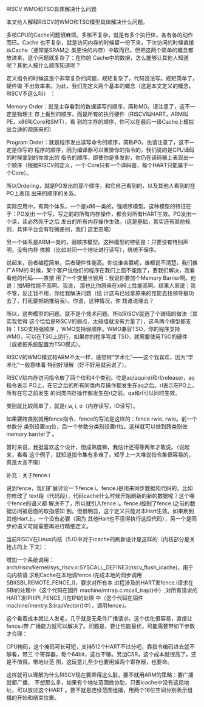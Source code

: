     
RISCV WMO和TSO具体解决什么问题

本文给人解释RISCV的WMO和TSO模型具体解决什么问题。

多核CPU的Cache问题很麻烦。多核不复杂，就是有多个执行体，各有各的动作而已。Cache
也不复杂，就是访问内存的时候留一份下来，下次访问的时候直接从Cache（通常是SRAM之
类更快的内存）中取而已。但把这两个简单的概念都放进来，这个问题就复杂了：在你的
Cache中的数据，怎么能够让其他人知道呢？其他人按什么顺序知道呢？

定义指令的时候这是个非常复杂的问题，规矩复杂了，代码没法写。规矩简单了，硬件做
不出效率来。为此，我们先定义两个基本的概念（这是本文定义的概念，RISCV不这么叫）
：

Memory Order：就是主存看到的数据读写的顺序，简称MO。请注意了，这不一定是物理主
存上看到的顺序，而是所有的执行硬件（RISCV叫HART，ARM叫PE，x86叫Core和SMT），看
到的主存的顺序，你可以在最后一级Cache上模拟出合适的观感来的）

Program Order：就是程序发出读写命令的顺序，简称PO。也请注意了，这不一定是你写的
程序的顺序，因为编译器可以重排你的指令的。我们说的是CPU译码的时候拿到的你发出的
指令的顺序，即使你是多发射，你仍在译码器上表现出一个顺序（根据RISCV的定义，一个
Core只有一个译码器，每个HART只能属于一个Core）。

所以Ordering，就是PO发出的那个顺序，和它自己看到的，以及其他人看到的在PO上表现
出来的顺序的关系。

实际应用中，有两个体系，一个是x86一类的，强顺序模型。这种模型的特征在于：PO发出
一个写，写之前的所有内存操作，都会对所有HART生效。PO发出一个读，读必然先于之后
发出的所有内存操作生效。(这是基础，其实还有其他规则，具体平台会有轻微差别，我们
这里忽略）

另一个体系是ARM一类的，弱顺序模型。这种模型的特征是：只要没有特别声明，没有内存
依赖（比如对同一个地址进行读写），统统不保序。

说起来，前者编程简单，后者硬件性能高。你说谁会赢呢，谁都说不清楚。我们推广ARM的
时候，某个客户说他们的程序在我们上面不能跑了，要我们解决，我看看他的代码——直接
用了一个变量当锁用：我说你要加个Memory Barrier啊。他说：加MB性能不高啊。我说，
那也比你原来在x86上性能高啊。结果人家说：我不管，反正我不用，你给我解决问题（估
计这鸟已经拿原来的性能去找领导报功去了，打死要把锅推给我）。你说，这种情况，你
找谁说理去？

所以，这些模型的问题，就不是个技术问题。所以RISCV就选了个骑墙的做法（其实我觉得
这个恰恰是RISCV的弱点，太骑墙就没有力量了），这鸟两个模型都支持：TSO支持强顺序
，WMO支持弱顺序。WMO兼容TSO，你的程序支持WMO，可以在TSO上运行，如果你的程序写成
TSO，就需要使用TSO的硬件（或者把系统配置为TSO模式）。

RISCV的WMO模式和ARM不太一样，感觉特“学术化”——这个我喜欢，因为“学术化”一般意味着
特别好理解（好不好用就另说了）。

RISCV给内存访问指令放了两个位和4个类别。位是aq(aquire)和rl(release)，aq指令表示
PO上，在它之后的所有同类内存操作都发生在aq之后。rl表示在PO上，所有在它之前发生
的同类内存操作都发生在rl之前。qa和rl可以同时生效。

类别就比较简单了，就是r,w, i, o（内存读写，IO读写）。

如果要跨类别就用fence指令，fence的写法是这样的：fence rwio, rwio。前一个参数分
类别设置aq位，后一个参数分类别设置rl位。这样就可以做到跨类别做memory barrier了
。

暂时来说，我挺喜欢这个设计，但成熟度嘛，我估计还得等两年才敢说。（说起来，看看
这个例子，就知道指令集有多难了。知乎上一大堆说指令集很容易的，真是大言不惭）
  
补充：关于fence.i

说到fence，我们扩展讨论一下fence.i。fence.i是用来同步数据和代码的。比如你修改了
text段（代码段），代码cache什么时候开始刷新的新的数据呢？这个哪个fence的语义都
解决不了，所以就引入fence.i。fence.i控制了fence.i之前的数据访问被后面的取指感知
到。但很明显，这个定义只能对本Hart生效。如果刷到其他Hart上，一个没有必要（因为
其他Hart也不见得执行这段代码），另一个是同步的语义可能需要再进行精细定义。

当前RISCV在Linux内核（5.0)中对于icache的刷新设计是这样的（内核部分是关抢占的上
下文）：

增加一个系统调用：
arch/riscv/kernel/sys_riscv.c:SYSCALL_DEFINE3(riscv_flush_icache)，用于向内核请
求刷Cache在本地调fence.i完成本地的同步调用SBI(SBI_REMOTE_FENCE_I)，要求对所有本
进程涉及的HART发fence.i请求在SBI的处理中（这个代码在固件
machine/mtrap.c:mcall_trap()中）,对所有请求的HART发IPI(IPI_FENCE_I)在IPI的处理
中（这个代码在固件machine/mentry.S:trapVector()中），调用fence.i。

这个看着成本就让人发毛，几乎就是无条件广播请求。这个优化很容易，直接让fence.i带
广播能力就可以解决了。问题是，要让性能最优，可能需要带如下参数才合理：

CPU掩码，这个掩码可长可短，支持512个HART不过分吧，靠指令编码进去就不够看，带三
个寄存器，每个64bit，这也不够。另加CSR，这个成本就很高了，还是不值得。带地址范
围，这玩意儿至少也要用掉两个寄存器，也要命。

这样就可以理解为什么RISCV现在要弄得这么脏，要不就用ARM的策略：要广播就都广播，
不想那么多，如果有个地址范围做协助，只要icache中没有这段地址，可以放过这个HART
。要不就是连续范围组播，用两个16位空间分别表示组播的开始和结束位置。
